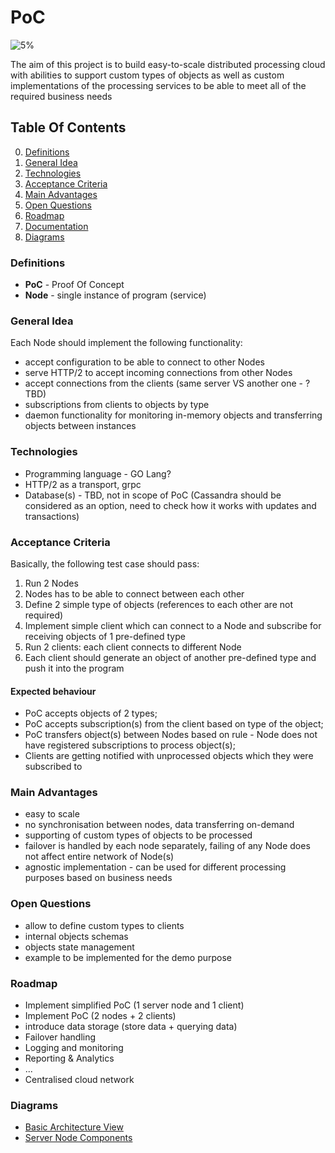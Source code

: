 # PoC

![5%](https://progress-bar.dev/5)

The aim of this project is to build easy-to-scale distributed processing cloud with abilities to support custom types of objects as well as custom implementations of the processing services to be able to meet all of the required business needs

## Table Of Contents
0. [Definitions](#Definitions)
1. [General Idea](#General-Idea)
2. [Technologies](#Technologies)
3. [Acceptance Criteria](#Acceptance-Criteria)
4. [Main Advantages](#Main-Advantages)
5. [Open Questions](#Open-Questions)
6. [Roadmap](#Roadmap)
7. [Documentation](docs/index.md)
8. [Diagrams](#Diagrams)

### Definitions
- **PoC** - Proof Of Concept
- **Node** - single instance of program (service)


### General Idea
Each Node should implement the following functionality:
* accept configuration to be able to connect to other Nodes
* serve HTTP/2 to accept incoming connections from other Nodes
* accept connections from the clients (same server VS another one - ? TBD)
* subscriptions from clients to objects by type
* daemon functionality for monitoring in-memory objects and transferring objects between instances


### Technologies
- Programming language - GO Lang?
- HTTP/2 as a transport, grpc
- Database(s) - TBD, not in scope of PoC (Cassandra should be considered as an option, need to check how it works with updates and transactions)


### Acceptance Criteria
Basically, the following test case should pass:
1. Run 2 Nodes
2. Nodes has to be able to connect between each other
3. Define 2 simple type of objects (references to each other are not required)
4. Implement simple client which can connect to a Node and subscribe for receiving objects of 1 pre-defined type
5. Run 2 clients: each client connects to different Node
6. Each client should generate an object of another pre-defined type and push it into the program

#### Expected behaviour
* PoC accepts objects of 2 types;
* PoC accepts subscription(s) from the client based on type of the object;
* PoC transfers object(s) between Nodes based on rule - Node does not have registered subscriptions to process object(s);
* Clients are getting notified with unprocessed objects which they were subscribed to


### Main Advantages
- easy to scale
- no synchronisation between nodes, data transferring on-demand
- supporting of custom types of objects to be processed
- failover is handled by each node separately, failing of any Node does not affect entire network of Node(s)
- agnostic implementation - can be used for different processing purposes based on business needs


### Open Questions
- allow to define custom types to clients
- internal objects schemas
- objects state management
- example to be implemented for the demo purpose

### Roadmap
- Implement simplified PoC (1 server node and 1 client)
- Implement PoC (2 nodes + 2 clients)
- introduce data storage (store data + querying data)
- Failover handling
- Logging and monitoring
- Reporting & Analytics
- ...
- Centralised cloud network

### Diagrams
- [Basic Architecture View](https://drive.google.com/file/d/1ukPn3U78vHxhr7BJNcWFetokQS_1pMXa/view)
- [Server Node Components](https://drive.google.com/file/d/1JG-yAHjmxeNS6PgxwnjE62t4KoFMdgH5/view)